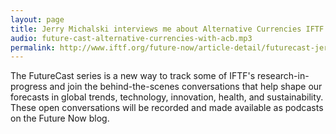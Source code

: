 ```yaml
---
layout: page
title: Jerry Michalski interviews me about Alternative Currencies IFTF FutureCast Interview
audio: future-cast-alternative-currencies-with-acb.mp3
permalink: http://www.iftf.org/future-now/article-detail/futurecast-jerry-michalski-interviews-arthur-brock-on-alternative-currencies/
---
```

The FutureCast series is a new way to track some of IFTF's research-in-progress and join the behind-the-scenes conversations that help shape our forecasts in global trends, technology, innovation, health, and sustainability. These open conversations will be recorded and made available as podcasts on the Future Now blog.
